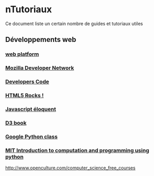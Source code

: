 # nTutoriaux

Ce document liste un certain nombre de guides et tutoriaux utiles

## Développements web

### [web platform](http://www.webplatform.org)

### [Mozilla Developer Network](https://developer.mozilla.org/fr/)

### [Developers Code](https://developers.google.com/?hl=fr)

### [HTML5 Rocks !](http://www.html5rocks.com/fr/)

### [Javascript éloquent](http://fr.eloquentjavascript.net)

### [D3 book](http://alignedleft.com/work/d3-book)

### [Google Python class](https://developers.google.com/edu/python/)

### [MIT Introduction to computation and programming using python](https://ocw.mit.edu/courses/electrical-engineering-and-computer-science/6-00sc-introduction-to-computer-science-and-programming-spring-2011/)

http://www.openculture.com/computer_science_free_courses
